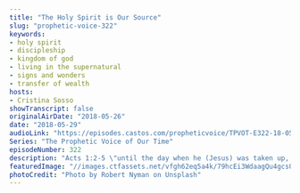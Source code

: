```yaml
---
title: "The Holy Spirit is Our Source"
slug: "prophetic-voice-322"
keywords:
- holy spirit
- discipleship
- kingdom of god
- living in the supernatural
- signs and wonders
- transfer of wealth
hosts:
- Cristina Sosso
showTranscript: false
originalAirDate: "2018-05-26"
date: "2018-05-29"
audioLink: "https://episodes.castos.com/propheticvoice/TPVOT-E322-18-05-26-27-The-Holy-Spirit-is-Our-Source.mp3"
Series: "The Prophetic Voice of Our Time"
episodeNumber: 322
description: "Acts 1:2-5 \"until the day when he (Jesus) was taken up, after he had given commands through the Holy Spirit to the apostles whom he had chosen. He presented himself alive to them after his suffering by many proofs, appearing to them during forty days and speaking about the kingdom of God. And while staying with them he ordered them not to depart from Jerusalem, but to wait for the promise of the Father, which, he said, 'you heard from me; for John baptized with water, but you will be baptized with the Holy Spirit not many days from now.'\"\n"
featuredImage: "//images.ctfassets.net/vfgh62eq5a4k/79hcEi3WdaagQu4gcs0c8S/e805ce4f0e640261d4aa17c02976b7ec/robert-nyman-442994-unsplash.jpg"
photoCredit: "Photo by Robert Nyman on Unsplash"
---
```

